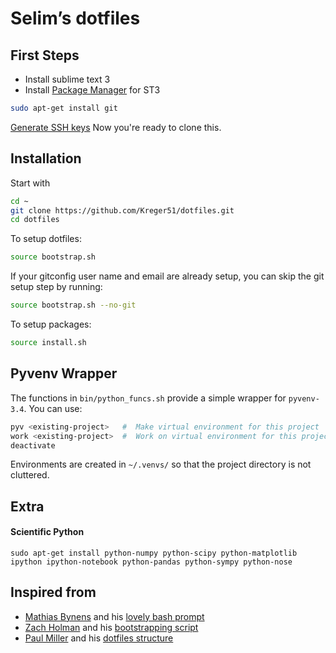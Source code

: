 # Selim’s dotfiles

## First Steps
* Install sublime text 3
* Install [Package Manager](https://packagecontrol.io/installation) for ST3
```bash
sudo apt-get install git
```
[Generate SSH keys](https://help.github.com/articles/generating-ssh-keys/#platform-linux)
Now you're ready to clone this.

## Installation
Start with
```bash
cd ~
git clone https://github.com/Kreger51/dotfiles.git
cd dotfiles
```
To setup dotfiles:
```bash
source bootstrap.sh
```
If your gitconfig user name and email are already setup, you can skip the git setup step by running:
```bash
source bootstrap.sh --no-git
```
To setup packages:
```bash
source install.sh
```

## Pyvenv Wrapper

The functions in `bin/python_funcs.sh` provide a simple wrapper for `pyvenv-3.4`. You can use:
```bash
pyv <existing-project>   #  Make virtual environment for this project
work <existing-project>  #  Work on virtual environment for this project
deactivate
```
Environments are created in `~/.venvs/` so that the project directory is not cluttered.

## Extra
#### Scientific Python
```sudo apt-get install python-numpy python-scipy python-matplotlib ipython ipython-notebook python-pandas python-sympy python-nose```

## Inspired from
* [Mathias Bynens](https://mathiasbynens.be/) and his [lovely bash prompt](https://github.com/mathiasbynens/dotfiles)
* [Zach Holman](https://github.com/holman) and his [bootstrapping script](https://github.com/holman/dotfiles/blob/master/script/bootstrap)
* [Paul Miller](https://github.com/paulmillr) and his [dotfiles structure](https://github.com/paulmillr/dotfiles)